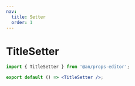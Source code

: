 ```yaml
---
nav:
  title: Setter
  order: 1
---
```


# TitleSetter

```jsx
import { TitleSetter } from '@an/props-editor';

export default () => <TitleSetter />;
```
